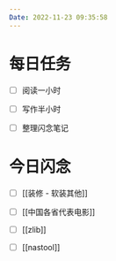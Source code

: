 ```yaml
---
Date: 2022-11-23 09:35:58
---
```


# 每日任务
- [ ] 阅读一小时
- [ ] 写作半小时
- [ ] 整理闪念笔记


# 今日闪念
- [ ] [[装修 - 软装其他]]
- [ ] [[中国各省代表电影]]
- [ ] [[zlib]]
- [ ] [[nastool]]



